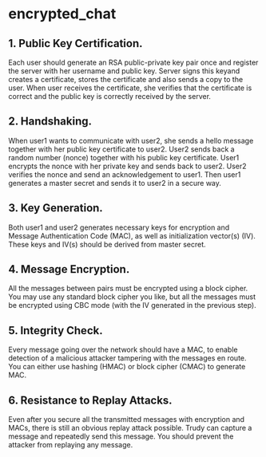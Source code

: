# encrypted_chat

## 1. Public Key Certification. 
  Each user should generate an RSA public-private key pair once and register the server with her username and public key. Server signs this keyand creates a certificate, stores the certificate and also sends a copy to the user. When user receives the certificate, she verifies that the certificate is correct and the public key is correctly received by the server. 
## 2. Handshaking.
  When user1 wants to communicate with user2, she sends a hello message together with her public key certificate to user2. User2 sends back a random number (nonce) together with his public key certificate. User1 encrypts the nonce with her private key and sends back to user2. User2 verifies the nonce and send an acknowledgement to user1. Then user1 generates a master secret and sends it to user2 in a secure way.
## 3. Key Generation. 
  Both user1 and user2 generates necessary keys for encryption and Message Authentication Code (MAC), as well as initialization vector(s) (IV). These keys and IV(s) should be derived from master secret.
## 4. Message Encryption. 
  All the messages between pairs must be encrypted using a block cipher. You may use any standard block cipher you like, but all the messages must be encrypted using CBC mode (with the IV generated in the previous step).
## 5. Integrity Check.
  Every message going over the network should have a MAC, to enable detection of a malicious attacker tampering with the messages en route. You can either use hashing (HMAC) or block cipher (CMAC) to generate MAC.
## 6. Resistance to Replay Attacks.
  Even after you secure all the transmitted messages with encryption and MACs, there is still an obvious replay attack possible. Trudy can capture a message and repeatedly send this message. You should prevent the attacker from replaying any message.
